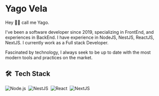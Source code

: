 # Yago Vela

Hey 👋🏻 call me Yago.

I've been a software developer since 2019, specializing in FrontEnd, and experiences in BackEnd. I have experience in NodeJS, NestJS, ReactJS, NextJS. I currently work as a Full stack Developer.

Fascinated by technology, I always seek to be up to date with the most modern tools and practices on the market.

## 🛠 &nbsp;Tech Stack

![Node.js](https://img.shields.io/badge/-NodeJS-633BBC?style=flat&logo=node.js)&nbsp;
![NestJS](https://img.shields.io/badge/-NestJS-633BBC?style=flat&logo=react)&nbsp;
![React](https://img.shields.io/badge/-ReactJS-633BBC?style=flat&logo=react)&nbsp;
![NextJS](https://img.shields.io/badge/-NextJS-633BBC?style=flat&logo=next.js)&nbsp;

<!--
**YagoVela/yagovela** is a ✨ _special_ ✨ repository because its `README.md` (this file) appears on your GitHub profile.
-->
